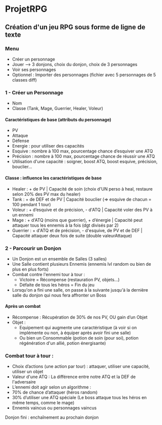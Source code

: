 # ProjetRPG
## Création d'un jeu RPG sous forme de ligne de texte

### Menu
- Créer un personnage
- Jouer --> 3 donjons, choix du donjon, choix de 3 personnages
- Voir ses personnages
- Optionnel : Importer des personnages (fichier avec 5 personnages de 5 classes diff)

### 1 - Créer un Personnage
- Nom
- Classe (Tank, Mage, Guerrier, Healer, Voleur)

#### Caractéristiques de base (attributs du personnage)
- PV
- Attaque
- Défense
- Energie : pour utiliser des capacités
- Esquive : nombre à 100 max, pourcentage chance d’esquiver une ATQ
- Précision : nombre à 100 max, pourcentage chance de réussir une ATQ
- Utilisation d'une capacité : soigner, boost ATQ, boost esquive, précision, bouclier…

#### Classe : influence les caractéristiques de base
-	Healer : + de PV | Capacité de soin (choix d'UN perso à heal, restaure selon 20% des PV max du healer)
-	Tank : + de DEF et de PV | Capacité bouclier (=> esquive de chacun = 100 pendant 1 tour)
-	Voleur : + d’esquive et de précision, - d'ATQ | Capacité voler des PV à un ennemi
-	Mage : + d'ATQ (moins que guerrier), + d’énergie | Capacité peut attaquer tous les ennemis à la fois (dgt divisés par 2)
- Guerrier : + d'ATQ et de précision, - d'esquive, de PV et de DEF | Capacité attaquer deux fois de suite (double valeurAttaque)

### 2 - Parcourir un Donjon
- Un Donjon est un ensemble de Salles (3 salles)
- Une Salle contient plusieurs Ennemis (ennemis lvl random ou bien de plus en plus forts)
- Combat contre l'ennemi tour à tour :
  - Victoire = Récompense (restauration PV, objets...)
  - Défaite de tous les héros = Fin du jeu
- Lorsqu'on a fini une salle, on passe à la suivante jusqu'à la dernière salle du donjon qui nous fera affronter un Boss

#### Après un combat
- Récompense : Récupération de 30% de nos PV, OU gain d’un Objet
- Objet :
  -	Equipement qui augmente une caractéristique (à voir si on implémente ou non, à équiper après avoir fini une salle)
  -	Ou bien un Consommable (potion de soin (pour soi), potion régénération d'un allié, potion énergisante)

### Combat tour à tour :
-	Choix d’actions (une action par tour) : attaquer, utiliser une capacité, utiliser un objet
-	Valeur d'une ATQ : La différence entre notre ATQ et la DEF de l'adversaire
-	L’ennemi doit agir selon un algorithme :
  - 70% de chance d’attaquer (héros random)
  - 30% d’utiliser une ATQ spéciale (Le boss attaque tous les héros en même temps, comme le mage)
-	Ennemis vaincus ou personnages vaincus

Donjon fini : enchaînement au prochain donjon
